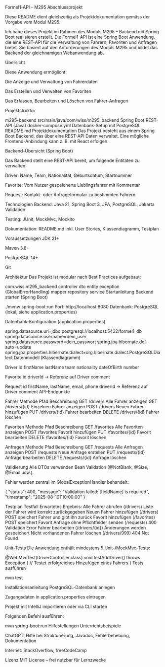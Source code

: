Formel1-API – M295 Abschlussprojekt

Diese README dient gleichzeitig als Projektdokumentation gemäss der Vorgabe vom Modul M295.

Ich habe dieses Projekt im Rahmen des Moduls M295 – Backend mit Spring Boot realisieren erstellt.
Die Formel1-API ist eine Spring Boot Anwendung, die eine REST-API für die Verwaltung von Fahrern, Favoriten und Anfragen bietet. Sie basiert auf den Anforderungen des Moduls M295 und bildet das Backend der gleichnamigen Webanwendung ab.

Übersicht

Diese Anwendung ermöglicht:

Die Anzeige und Verwaltung von Fahrerdaten

Das Erstellen und Verwalten von Favoriten

Das Erfassen, Bearbeiten und Löschen von Fahrer-Anfragen

Projektstruktur

m295-backend
src/main/java/com/wiss/m295_backend   Spring Boot REST-API (Java)
docker-compose.yml                    Datenbank-Setup mit PostgreSQL
README.md                             Projektdokumentation
Das Projekt besteht aus einem Spring Boot Backend, das über eine REST-API Daten verwaltet. Eine mögliche Frontend-Anbindung kann z. B. mit React erfolgen.

Backend-Übersicht (Spring Boot)

Das Backend stellt eine REST-API bereit, um folgende Entitäten zu verwalten:

Driver: Name, Team, Nationalität, Geburtsdatum, Startnummer

Favorite: Vom Nutzer gespeicherte Lieblingsfahrer mit Kommentar

Request: Kontakt- oder Anfrageformular zu bestimmten Fahrern

Technologien
Backend: Java 21, Spring Boot 3, JPA, PostgreSQL, Jakarta Validation

Testing: JUnit, MockMvc, Mockito

Dokumentation: README.md inkl. User Stories, Klassendiagramm, Testplan

Voraussetzungen
JDK 21+

Maven 3.8+

PostgreSQL 14+

Git

Architektur
Das Projekt ist modular nach Best Practices aufgebaut:

com.wiss.m295_backend
controller
dto
entity
exception (GlobalErrorHandling)
mapper
repository
service
Startanleitung
Backend starten (Spring Boot)

./mvnw spring-boot:run
Port: http://localhost:8080
Datenbank: PostgreSQL (lokal, siehe application.properties)

Datenbank-Konfiguration (application.properties)

spring.datasource.url=jdbc:postgresql://localhost:5432/formel1_db
spring.datasource.username=dein_user
spring.datasource.password=dein_passwort
spring.jpa.hibernate.ddl-auto=update
spring.jpa.properties.hibernate.dialect=org.hibernate.dialect.PostgreSQLDialect
Datenmodell (Klassendiagramm)

Driver
id
firstName
lastName
team
nationality
dateOfBirth
number

Favorite
id
driverId → Referenz auf Driver
comment

Request
id
firstName, lastName, email, phone
driverId → Referenz auf Driver
comment
API-Endpunkte

Fahrer
Methode	Pfad	Beschreibung
GET	/drivers	Alle Fahrer anzeigen
GET	/drivers/{id}	Einzelnen Fahrer anzeigen
POST	/drivers	Neuen Fahrer hinzufügen
PUT	/drivers/{id}	Fahrer bearbeiten
DELETE	/drivers/{id}	Fahrer löschen

Favoriten
Methode	Pfad	Beschreibung
GET	/favorites	Alle Favoriten anzeigen
POST	/favorites	Favorit hinzufügen
PUT	/favorites/{id}	Favorit bearbeiten
DELETE	/favorites/{id}	Favorit löschen

Anfragen
Methode	Pfad	Beschreibung
GET	/requests	Alle Anfragen anzeigen
POST	/requests	Neue Anfrage erstellen
PUT	/requests/{id}	Anfrage bearbeiten
DELETE	/requests/{id}	Anfrage löschen

Validierung
Alle DTOs verwenden Bean Validation (@NotBlank, @Size, @Email usw.).

Fehler werden zentral im GlobalExceptionHandler behandelt:


{
  "status": 400,
  "message": "Validation failed: [fieldName] is required",
  "timestamp": "2025-08-10T10:00:00"
}

Testplan
Testfall	Erwartetes Ergebnis:
Alle Fahrer abrufen (/drivers)	Liste der Fahrer wird korrekt zurückgegeben
Neuen Fahrer hinzufügen (/drivers)	POST speichert Fahrer und gibt ihn zurück
Favorit hinzufügen (/favorites)	POST speichert Favorit
Anfrage ohne Pflichtfelder senden (/requests)	400 Validation Error
Fahrer bearbeiten (/drivers/{id})	Änderungen werden gespeichert
Nicht vorhandenen Fahrer löschen (/drivers/999)	404 Not Found

Unit-Tests
Die Anwendung enthält mindestens 5 Unit-/MockMvc-Tests:


@WebMvcTest(DriverController.class)
void testAddDriver() throws Exception {
  // Testet erfolgreiches Hinzufügen eines Fahrers
}
Tests ausführen

mvn test

Installationsanleitung
PostgreSQL-Datenbank anlegen

Zugangsdaten in application.properties eintragen

Projekt mit IntelliJ importieren oder via CLI starten

Folgenden Befehl ausführen:

mvn spring-boot:run 
Hilfestellungen
Unterrichtsbeispiele

ChatGPT: Hilfe bei Strukturierung, Javadoc, Fehlerbehebung, Dokumentation

Internet: StackOverflow, freeCodeCamp

Lizenz
MIT License – frei nutzbar für Lernzwecke
